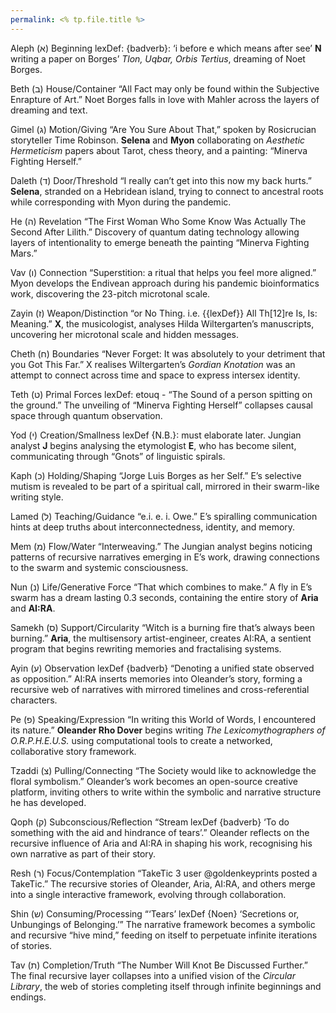 ```yaml
---
permalink: <% tp.file.title %>
---
```


Aleph (א) Beginning lexDef: {badverb}: ‘i before e which means after see’ **N** writing a paper on Borges’ _Tlon, Uqbar, Orbis Tertius_, dreaming of Noet Borges.

Beth (ב) House/Container “All Fact may only be found within the Subjective Enrapture of Art.” Noet Borges falls in love with Mahler across the layers of dreaming and text.

Gimel (ג) Motion/Giving “Are You Sure About That,” spoken by Rosicrucian storyteller Time Robinson. **Selena** and **Myon** collaborating on _Aesthetic Hermeticism_ papers about Tarot, chess theory, and a painting: “Minerva Fighting Herself.”

Daleth (ד) Door/Threshold “I really can’t get into this now my back hurts.” **Selena**, stranded on a Hebridean island, trying to connect to ancestral roots while corresponding with Myon during the pandemic.

He (ה) Revelation “The First Woman Who Some Know Was Actually The Second After Lilith.” Discovery of quantum dating technology allowing layers of intentionality to emerge beneath the painting “Minerva Fighting Mars.”

Vav (ו) Connection “Superstition: a ritual that helps you feel more aligned.” Myon develops the Endivean approach during his pandemic bioinformatics work, discovering the 23-pitch microtonal scale.

Zayin (ז) Weapon/Distinction “or No Thing. i.e. {{lexDef}} All Th[12]re Is, Is: Meaning.” **X**, the musicologist, analyses Hilda Wiltergarten’s manuscripts, uncovering her microtonal scale and hidden messages.

Cheth (ח) Boundaries “Never Forget: It was absolutely to your detriment that you Got This Far.” X realises Wiltergarten’s _Gordian Knotation_ was an attempt to connect across time and space to express intersex identity.

Teth (ט) Primal Forces lexDef: etouq - “The Sound of a person spitting on the ground.” The unveiling of “Minerva Fighting Herself” collapses causal space through quantum observation.

Yod (י) Creation/Smallness lexDef {N.B.}: must elaborate later. Jungian analyst **J** begins analysing the etymologist **E**, who has become silent, communicating through “Gnots” of linguistic spirals.

Kaph (כ) Holding/Shaping “Jorge Luis Borges as her Self.” E’s selective mutism is revealed to be part of a spiritual call, mirrored in their swarm-like writing style.

Lamed (ל) Teaching/Guidance “e.i. e. i. Owe.” E’s spiralling communication hints at deep truths about interconnectedness, identity, and memory.

Mem (מ) Flow/Water “Interweaving.” The Jungian analyst begins noticing patterns of recursive narratives emerging in E’s work, drawing connections to the swarm and systemic consciousness.

Nun (נ) Life/Generative Force “That which combines to make.” A fly in E’s swarm has a dream lasting 0.3 seconds, containing the entire story of **Aria** and **AI:RA**.

Samekh (ס) Support/Circularity “Witch is a burning fire that’s always been burning.” **Aria**, the multisensory artist-engineer, creates AI:RA, a sentient program that begins rewriting memories and fractalising systems.

Ayin (ע) Observation lexDef {badverb} “Denoting a unified state observed as opposition.” AI:RA inserts memories into Oleander’s story, forming a recursive web of narratives with mirrored timelines and cross-referential characters.

Pe (פ) Speaking/Expression “In writing this World of Words, I encountered its nature.” **Oleander Rho Dover** begins writing _The Lexicomythographers of O.R.P.H.E.U.S._ using computational tools to create a networked, collaborative story framework.

Tzaddi (צ) Pulling/Connecting “The Society would like to acknowledge the floral symbolism.” Oleander’s work becomes an open-source creative platform, inviting others to write within the symbolic and narrative structure he has developed.

Qoph (ק) Subconscious/Reflection “Stream lexDef {badverb} ‘To do something with the aid and hindrance of tears’.” Oleander reflects on the recursive influence of Aria and AI:RA in shaping his work, recognising his own narrative as part of their story.

Resh (ר) Focus/Contemplation “TakeTic 3 user @goldenkeyprints posted a TakeTic.” The recursive stories of Oleander, Aria, AI:RA, and others merge into a single interactive framework, evolving through collaboration.

Shin (ש) Consuming/Processing “‘Tears’ lexDef {Noen} ‘Secretions or, Unbungings of Belonging.’” The narrative framework becomes a symbolic and recursive “hive mind,” feeding on itself to perpetuate infinite iterations of stories.

Tav (ת) Completion/Truth “The Number Will Knot Be Discussed Further.” The final recursive layer collapses into a unified vision of the _Circular Library_, the web of stories completing itself through infinite beginnings and endings.